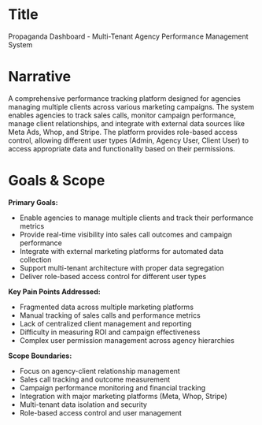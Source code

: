 # Title
Propaganda Dashboard - Multi-Tenant Agency Performance Management System

# Narrative
A comprehensive performance tracking platform designed for agencies managing multiple clients across various marketing campaigns. The system enables agencies to track sales calls, monitor campaign performance, manage client relationships, and integrate with external data sources like Meta Ads, Whop, and Stripe. The platform provides role-based access control, allowing different user types (Admin, Agency User, Client User) to access appropriate data and functionality based on their permissions.

# Goals & Scope
**Primary Goals:**
- Enable agencies to manage multiple clients and track their performance metrics
- Provide real-time visibility into sales call outcomes and campaign performance
- Integrate with external marketing platforms for automated data collection
- Support multi-tenant architecture with proper data segregation
- Deliver role-based access control for different user types

**Key Pain Points Addressed:**
- Fragmented data across multiple marketing platforms
- Manual tracking of sales calls and performance metrics
- Lack of centralized client management and reporting
- Difficulty in measuring ROI and campaign effectiveness
- Complex user permission management across agency hierarchies

**Scope Boundaries:**
- Focus on agency-client relationship management
- Sales call tracking and outcome measurement
- Campaign performance monitoring and financial tracking
- Integration with major marketing platforms (Meta, Whop, Stripe)
- Multi-tenant data isolation and security
- Role-based access control and user management

